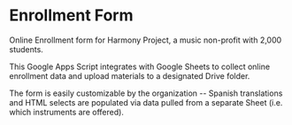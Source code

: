 # Enrollment Form
Online Enrollment form for Harmony Project, a music non-profit with 2,000 students.

This Google Apps Script integrates with Google Sheets to collect online enrollment data and upload materials to a designated Drive folder.

The form is easily customizable by the organization -- Spanish translations and HTML selects are populated via data pulled from a separate Sheet (i.e. which instruments are offered).

